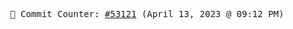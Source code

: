 <p align="center">
    <samp>
        📮 Commit Counter: <a href="https://github.com/Javascript-void0/Javascript-void0/commits/main">#53121</a> (April 13, 2023 @ 09:12 PM)
    </samp>
</p>